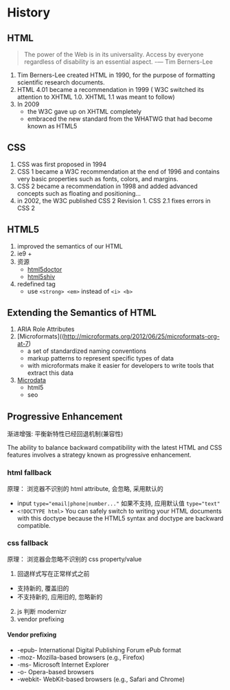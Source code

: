 # History

## HTML

> The power of the Web is in its universality. Access by everyone regardless of disability is an essential aspect.  -— Tim Berners-Lee

1. Tim Berners-Lee created HTML in 1990, for the purpose of formatting scientific research documents. 
2. HTML 4.01 became a recommendation in 1999 ( W3C switched its attention to XHTML 1.0. XHTML 1.1 was meant to follow)
3. In 2009
    - the W3C gave up on XHTML completely 
    - embraced the new standard from the WHATWG that had become known as HTML5

## CSS

1. CSS was first proposed in 1994
2. CSS 1 became a W3C recommendation at the end of 1996 and contains very basic properties such as fonts, colors, and margins.
3. CSS 2 became a recommendation in 1998 and added advanced concepts such as floating and positioning...
4. in 2002, the W3C published CSS 2 Revision 1. CSS 2.1 fixes errors in CSS 2

## HTML5

1. improved the semantics of our HTML 
2. ie9 +
3. 资源
    - [html5doctor](http://html5doctor.com)
    - [html5shiv](https://github.com/aFarkas/html5shiv)
4. redefined tag
    - use `<strong> <em>` instead of `<i> <b>`

## Extending the Semantics of HTML

1. ARIA Role Attributes
2. [Microformats]((http://microformats.org/2012/06/25/microformats-org-at-7)
    - a set of standardized naming conventions
    - markup patterns to represent specific types of data
    - with microformats make it easier for developers to write tools that extract this data
3. [Microdata]( http://schema.org)
    - html5
    - seo

## Progressive Enhancement

渐进增强: 平衡新特性已经回退机制(兼容性)

The ability to balance backward compatibility with the latest HTML and CSS features involves a strategy known as progressive enhancement. 

### html fallback

原理： 浏览器不识别的 html attribute, 会忽略, 采用默认的

- input `type="email|phone|number..."` 如果不支持, 应用默认值 `type="text"`
- `<!DOCTYPE html>` You can safely switch to writing your HTML documents with this doctype because the HTML5 syntax and doctype are backward compatible. 

### css fallback

原理： 浏览器会忽略不识别的 css property/value

1. 回退样式写在正常样式之前
  - 支持新的, 覆盖旧的
  - 不支持新的, 应用旧的, 忽略新的
2. js 判断 modernizr
3. vendor prefixing

#### Vendor prefixing

+ -epub- International Digital Publishing Forum ePub format
+ -moz- Mozilla-based browsers (e.g., Firefox)
+ -ms- Microsoft Internet Explorer
+ -o- Opera-based browsers
+ -webkit- WebKit-based browsers (e.g., Safari and Chrome)